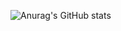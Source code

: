 ![Anurag's GitHub stats](https://github-readme-stats.vercel.app/api?username=AugustoPietro&show_icons=true&theme=radical)
